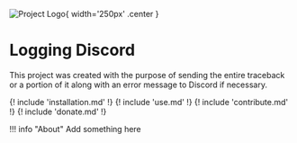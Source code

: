 ![Project Logo](
    assets/img/logo.png
){ width='250px' .center }

# Logging Discord
This project was created with the purpose of sending the entire traceback or a portion of it along with an
error message to Discord if necessary.

{! include 'installation.md' !}
{! include 'use.md' !}
{! include 'contribute.md' !}
{! include 'donate.md' !}

!!! info "About"
    Add something here